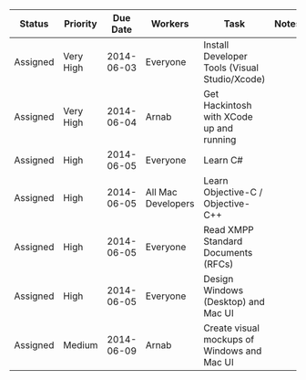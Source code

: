 | Status   | Priority  | Due Date   | Workers            | Task                                                     | Notes                                           
|----------|-----------|------------|--------------------|----------------------------------------------------------|------------------------------------------------ 
| Assigned | Very High | 2014-06-03 | Everyone           | Install Developer Tools (Visual Studio/Xcode)            |
| Assigned | Very High | 2014-06-04 | Arnab              | Get Hackintosh with XCode up and running                 |
| Assigned | High      | 2014-06-05 | Everyone           | Learn C#                                                 |
| Assigned | High      | 2014-06-05 | All Mac Developers | Learn Objective-C / Objective-C++                        |
| Assigned | High      | 2014-06-05 | Everyone           | Read XMPP Standard Documents (RFCs)                      |
| Assigned | High      | 2014-06-05 | Everyone           | Design Windows (Desktop) and Mac UI                      |
| Assigned | Medium    | 2014-06-09 | Arnab              | Create visual mockups of Windows and Mac UI              |
